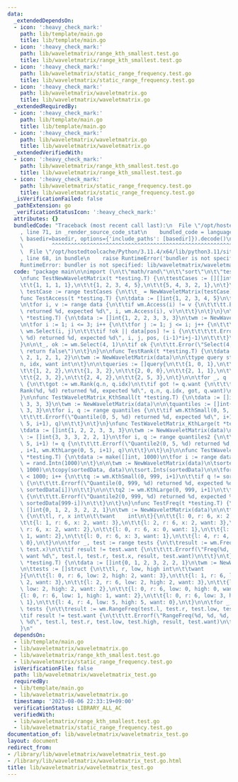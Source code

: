 ```yaml
---
data:
  _extendedDependsOn:
  - icon: ':heavy_check_mark:'
    path: lib/template/main.go
    title: lib/template/main.go
  - icon: ':heavy_check_mark:'
    path: lib/waveletmatrix/range_kth_smallest.test.go
    title: lib/waveletmatrix/range_kth_smallest.test.go
  - icon: ':heavy_check_mark:'
    path: lib/waveletmatrix/static_range_frequency.test.go
    title: lib/waveletmatrix/static_range_frequency.test.go
  - icon: ':heavy_check_mark:'
    path: lib/waveletmatrix/waveletmatrix.go
    title: lib/waveletmatrix/waveletmatrix.go
  _extendedRequiredBy:
  - icon: ':heavy_check_mark:'
    path: lib/template/main.go
    title: lib/template/main.go
  - icon: ':heavy_check_mark:'
    path: lib/waveletmatrix/waveletmatrix.go
    title: lib/waveletmatrix/waveletmatrix.go
  _extendedVerifiedWith:
  - icon: ':heavy_check_mark:'
    path: lib/waveletmatrix/range_kth_smallest.test.go
    title: lib/waveletmatrix/range_kth_smallest.test.go
  - icon: ':heavy_check_mark:'
    path: lib/waveletmatrix/static_range_frequency.test.go
    title: lib/waveletmatrix/static_range_frequency.test.go
  _isVerificationFailed: false
  _pathExtension: go
  _verificationStatusIcon: ':heavy_check_mark:'
  attributes: {}
  bundledCode: "Traceback (most recent call last):\n  File \"/opt/hostedtoolcache/Python/3.11.4/x64/lib/python3.11/site-packages/onlinejudge_verify/documentation/build.py\"\
    , line 71, in _render_source_code_stat\n    bundled_code = language.bundle(stat.path,\
    \ basedir=basedir, options={'include_paths': [basedir]}).decode()\n          \
    \         ^^^^^^^^^^^^^^^^^^^^^^^^^^^^^^^^^^^^^^^^^^^^^^^^^^^^^^^^^^^^^^^^^^^^^^^^^^^^^^^^^\n\
    \  File \"/opt/hostedtoolcache/Python/3.11.4/x64/lib/python3.11/site-packages/onlinejudge_verify/languages/user_defined.py\"\
    , line 68, in bundle\n    raise RuntimeError('bundler is not specified: {}'.format(str(path)))\n\
    RuntimeError: bundler is not specified: lib/waveletmatrix/waveletmatrix_test.go\n"
  code: "package main\n\nimport (\n\t\"math/rand\"\n\t\"sort\"\n\t\"testing\"\n)\n\
    \nfunc TestNewWaveletMatrix(t *testing.T) {\n\ttestCases := [][]int{\n\t\t{},\n\
    \t\t{1, 1, 1, 1},\n\t\t{1, 2, 3, 4, 5},\n\t\t{5, 4, 3, 2, 1},\n\t}\n\n\tfor _,\
    \ testCase := range testCases {\n\t\t_ = NewWaveletMatrix(testCase)\n\t}\n}\n\n\
    func TestAccess(t *testing.T) {\n\tdata := []int{1, 2, 3, 4, 5}\n\twm := NewWaveletMatrix(data)\n\
    \n\tfor i, v := range data {\n\t\tif wm.Access(i) != v {\n\t\t\tt.Errorf(\"Access(%d)\
    \ returned %d, expected %d\", i, wm.Access(i), v)\n\t\t}\n\t}\n}\n\nfunc TestSelect(t\
    \ *testing.T) {\n\tdata := []int{1, 2, 2, 3, 3, 3}\n\twm := NewWaveletMatrix(data)\n\
    \n\tfor i := 1; i <= 3; i++ {\n\t\tfor j := 1; j <= i; j++ {\n\t\t\tpos, ok :=\
    \ wm.Select(i, j)\n\t\t\tif !ok || data[pos] != i {\n\t\t\t\tt.Errorf(\"Select(%d,\
    \ %d) returned %d, expected %d\", i, j, pos, (i-1)*i+j-1)\n\t\t\t}\n\t\t}\n\t\
    }\n\n\t_, ok := wm.Select(4, 1)\n\tif ok {\n\t\tt.Error(\"Select(4, 1) should\
    \ return false\")\n\t}\n}\n\nfunc TestRank(t *testing.T) {\n\tdata := []int{1,\
    \ 2, 1, 2, 1, 2}\n\twm := NewWaveletMatrix(data)\n\n\ttype query struct {\n\t\t\
    n, idx, want int\n\t}\n\n\tqueries := []query{\n\t\t{1, 0, 1},\n\t\t{1, 1, 1},\n\
    \t\t{1, 2, 2},\n\t\t{1, 3, 2},\n\t\t{2, 0, 0},\n\t\t{2, 1, 1},\n\t\t{2, 2, 1},\n\
    \t\t{2, 3, 2},\n\t\t{2, 4, 2},\n\t\t{2, 5, 3},\n\t}\n\n\tfor _, q := range queries\
    \ {\n\t\tgot := wm.Rank(q.n, q.idx)\n\t\tif got != q.want {\n\t\t\tt.Errorf(\"\
    Rank(%d, %d) returned %d, expected %d\", q.n, q.idx, got, q.want)\n\t\t}\n\t}\n\
    }\n\nfunc TestWaveletMatrix_KthSmall(t *testing.T) {\n\tdata := []int{1, 2, 2,\
    \ 3, 3, 3}\n\twm := NewWaveletMatrix(data)\n\n\tquantiles := []int{1, 2, 2, 3,\
    \ 3, 3}\n\tfor i, q := range quantiles {\n\t\tif wm.KthSmall(0, 5, i+1) != q {\n\
    \t\t\tt.Errorf(\"Quantile(0, 5, %d) returned %d, expected %d\", i+1, wm.KthSmall(0,\
    \ 5, i+1), q)\n\t\t}\n\t}\n}\nfunc TestWaveletMatrix_KthLarge(t *testing.T) {\n\
    \tdata := []int{1, 2, 2, 3, 3, 3}\n\twm := NewWaveletMatrix(data)\n\n\tquantiles2\
    \ := []int{3, 3, 3, 2, 2, 1}\n\tfor i, q := range quantiles2 {\n\t\tif wm.KthLarge(0,\
    \ 5, i+1) != q {\n\t\t\tt.Errorf(\"Quantile2(0, 5, %d) returned %d, expected %d\"\
    , i+1, wm.KthLarge(0, 5, i+1), q)\n\t\t}\n\t}\n}\n\nfunc TestWaveletMatrixRandomData(t\
    \ *testing.T) {\n\tdata := make([]int, 1000)\n\tfor i := range data {\n\t\tdata[i]\
    \ = rand.Intn(1000)\n\t}\n\n\twm := NewWaveletMatrix(data)\n\tsortedData := make([]int,\
    \ 1000)\n\tcopy(sortedData, data)\n\tsort.Ints(sortedData)\n\n\tfor i := 0; i\
    \ < 1000; i++ {\n\t\tq := wm.KthSmall(0, 999, i+1)\n\t\tif q != sortedData[i]\
    \ {\n\t\t\tt.Errorf(\"Quantile(0, 999, %d) returned %d, expected %d\", i+1, q,\
    \ sortedData[i])\n\t\t}\n\n\t\tq2 := wm.KthLarge(0, 999, i+1)\n\t\tif q2 != sortedData[999-i]\
    \ {\n\t\t\tt.Errorf(\"Quantile2(0, 999, %d) returned %d, expected %d\", i+1, q2,\
    \ sortedData[999-i])\n\t\t}\n\t}\n}\nfunc TestFreq(t *testing.T) {\n\tdata :=\
    \ []int{0, 1, 2, 3, 2, 2, 1}\n\twm := NewWaveletMatrix(data)\n\n\ttests := []struct\
    \ {\n\t\tl, r, x int\n\t\twant    int\n\t}{\n\t\t{l: 0, r: 6, x: 2, want: 3},\n\
    \t\t{l: 1, r: 6, x: 2, want: 3},\n\t\t{l: 2, r: 6, x: 2, want: 3},\n\t\t{l: 3,\
    \ r: 6, x: 2, want: 2},\n\t\t{l: 0, r: 6, x: 0, want: 1},\n\t\t{l: 0, r: 6, x:\
    \ 1, want: 2},\n\t\t{l: 0, r: 6, x: 3, want: 1},\n\t\t{l: 4, r: 4, x: 5, want:\
    \ 0},\n\t}\n\n\tfor _, test := range tests {\n\t\tresult := wm.Freq(test.l, test.r,\
    \ test.x)\n\t\tif result != test.want {\n\t\t\tt.Errorf(\"Freq(%d, %d, %d) = %d;\
    \ want %d\", test.l, test.r, test.x, result, test.want)\n\t\t}\n\t}\n}\nfunc TestRangeFreq(t\
    \ *testing.T) {\n\tdata := []int{0, 1, 2, 3, 2, 2, 1}\n\twm := NewWaveletMatrix(data)\n\
    \n\ttests := []struct {\n\t\tl, r, low, high int\n\t\twant            int\n\t\
    }{\n\t\t{l: 0, r: 6, low: 2, high: 2, want: 3},\n\t\t{l: 1, r: 6, low: 2, high:\
    \ 2, want: 3},\n\t\t{l: 2, r: 6, low: 2, high: 2, want: 3},\n\t\t{l: 3, r: 6,\
    \ low: 2, high: 2, want: 2},\n\t\t{l: 0, r: 6, low: 0, high: 0, want: 1},\n\t\t\
    {l: 0, r: 6, low: 1, high: 1, want: 2},\n\t\t{l: 0, r: 6, low: 3, high: 3, want:\
    \ 1},\n\t\t{l: 4, r: 4, low: 5, high: 5, want: 0},\n\t}\n\n\tfor _, test := range\
    \ tests {\n\t\tresult := wm.RangeFreq(test.l, test.r, test.low, test.high)\n\t\
    \tif result != test.want {\n\t\t\tt.Errorf(\"RangeFreq(%d, %d, %d, %d) = %d; want\
    \ %d\", test.l, test.r, test.low, test.high, result, test.want)\n\t\t}\n\t}\n\
    }\n"
  dependsOn:
  - lib/template/main.go
  - lib/waveletmatrix/waveletmatrix.go
  - lib/waveletmatrix/range_kth_smallest.test.go
  - lib/waveletmatrix/static_range_frequency.test.go
  isVerificationFile: false
  path: lib/waveletmatrix/waveletmatrix_test.go
  requiredBy:
  - lib/template/main.go
  - lib/waveletmatrix/waveletmatrix.go
  timestamp: '2023-08-06 22:33:19+09:00'
  verificationStatus: LIBRARY_ALL_AC
  verifiedWith:
  - lib/waveletmatrix/range_kth_smallest.test.go
  - lib/waveletmatrix/static_range_frequency.test.go
documentation_of: lib/waveletmatrix/waveletmatrix_test.go
layout: document
redirect_from:
- /library/lib/waveletmatrix/waveletmatrix_test.go
- /library/lib/waveletmatrix/waveletmatrix_test.go.html
title: lib/waveletmatrix/waveletmatrix_test.go
---
```

